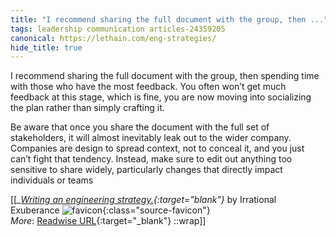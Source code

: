```yaml
---
title: "I recommend sharing the full document with the group, then ..."
tags: leadership communication articles-24359205
canonical: https://lethain.com/eng-strategies/
hide_title: true
---
```


I recommend sharing the full document with the group, then spending time with those who have the most feedback. You often won’t get much feedback at this stage, which is fine, you are now moving into socializing the plan rather than simply crafting it.

Be aware that once you share the document with the full set of stakeholders, it will almost inevitably leak out to the wider company. Companies are design to spread context, not to conceal it, and you just can’t fight that tendency. Instead, make sure to edit out anything too sensitive to share widely, particularly changes that directly impact individuals or teams


[[<cite>_[Writing an engineering strategy.](https://lethain.com/eng-strategies/){:target="_blank"}_</cite> by Irrational Exuberance ![favicon](https://s2.googleusercontent.com/s2/favicons?domain=lethain.com){:class="source-favicon"}<br>
_More_: [Readwise URL](https://readwise.io/open/475680954){:target="_blank"}
::wrap]]